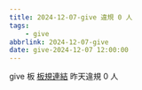 ```yaml
---
title: 2024-12-07-give 違規 0 人
tags:
    - give
abbrlink: 2024-12-07-give
date: give-2024-12-07 12:00:00
---
```

give 板 [板規連結](https://www.ptt.cc/bbs/give/M.1612495900.A.C32.html)
昨天違規 0 人
